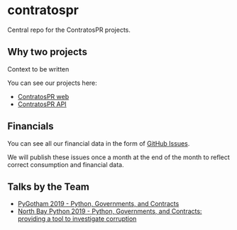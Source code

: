 # contratospr
Central repo for the ContratosPR projects.

## Why two projects

Context to be written

You can see our projects here:

- [ContratosPR web](https://github.com/theindexingproject/contratospr-web)
- [ContratosPR API](https://github.com/theindexingproject/contratospr-api)

## Financials

You can see all our financial data in the form of [GitHub Issues](https://github.com/TheIndexingProject/contratospr/issues?utf8=%E2%9C%93&q=is%3Aissue+label%3Afinance).

We will publish these issues once a month at the end of the month to reflect correct consumption and financial data.

## Talks by the Team

- [PyGotham 2019 - Python, Governments, and Contracts](https://youtu.be/8AkKtTXcPJU)
- [North Bay Python 2019 - Python, Governments, and Contracts: providing a tool to investigate corruption](https://youtu.be/Kxu5zMh1bHA)
